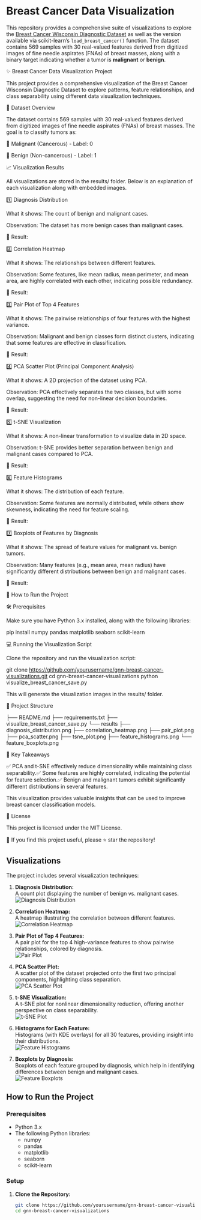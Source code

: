 # Breast Cancer Data Visualization

This repository provides a comprehensive suite of visualizations to explore the [Breast Cancer Wisconsin Diagnostic Dataset](https://archive.ics.uci.edu/ml/datasets/Breast+Cancer+Wisconsin+(Diagnostic)) as well as the version available via scikit-learn’s `load_breast_cancer()` function. The dataset contains 569 samples with 30 real-valued features derived from digitized images of fine needle aspirates (FNAs) of breast masses, along with a binary target indicating whether a tumor is **malignant** or **benign**.

✨ Breast Cancer Data Visualization Project

This project provides a comprehensive visualization of the Breast Cancer Wisconsin Diagnostic Dataset to explore patterns, feature relationships, and class separability using different data visualization techniques.

📌 Dataset Overview

The dataset contains 569 samples with 30 real-valued features derived from digitized images of fine needle aspirates (FNAs) of breast masses. The goal is to classify tumors as:

🔵 Malignant (Cancerous) - Label: 0

🔴 Benign (Non-cancerous) - Label: 1

📈 Visualization Results

All visualizations are stored in the results/ folder. Below is an explanation of each visualization along with embedded images.

1️⃣ Diagnosis Distribution

What it shows: The count of benign and malignant cases.

Observation: The dataset has more benign cases than malignant cases.

📌 Result:

2️⃣ Correlation Heatmap

What it shows: The relationships between different features.

Observation: Some features, like mean radius, mean perimeter, and mean area, are highly correlated with each other, indicating possible redundancy.

📌 Result:

3️⃣ Pair Plot of Top 4 Features

What it shows: The pairwise relationships of four features with the highest variance.

Observation: Malignant and benign classes form distinct clusters, indicating that some features are effective in classification.

📌 Result:

4️⃣ PCA Scatter Plot (Principal Component Analysis)

What it shows: A 2D projection of the dataset using PCA.

Observation: PCA effectively separates the two classes, but with some overlap, suggesting the need for non-linear decision boundaries.

📌 Result:

5️⃣ t-SNE Visualization

What it shows: A non-linear transformation to visualize data in 2D space.

Observation: t-SNE provides better separation between benign and malignant cases compared to PCA.

📌 Result:

6️⃣ Feature Histograms

What it shows: The distribution of each feature.

Observation: Some features are normally distributed, while others show skewness, indicating the need for feature scaling.

📌 Result:

7️⃣ Boxplots of Features by Diagnosis

What it shows: The spread of feature values for malignant vs. benign tumors.

Observation: Many features (e.g., mean area, mean radius) have significantly different distributions between benign and malignant cases.

📌 Result:

🚀 How to Run the Project

🛠 Prerequisites

Make sure you have Python 3.x installed, along with the following libraries:

pip install numpy pandas matplotlib seaborn scikit-learn

💻 Running the Visualization Script

Clone the repository and run the visualization script:

git clone https://github.com/yourusername/gnn-breast-cancer-visualizations.git
cd gnn-breast-cancer-visualizations
python visualize_breast_cancer_save.py

This will generate the visualization images in the results/ folder.

💽 Project Structure

├── README.md
├── requirements.txt
├── visualize_breast_cancer_save.py
└── results
    ├── diagnosis_distribution.png
    ├── correlation_heatmap.png
    ├── pair_plot.png
    ├── pca_scatter.png
    ├── tsne_plot.png
    ├── feature_histograms.png
    └── feature_boxplots.png

📢 Key Takeaways

✅ PCA and t-SNE effectively reduce dimensionality while maintaining class separability.✅ Some features are highly correlated, indicating the potential for feature selection.✅ Benign and malignant tumors exhibit significantly different distributions in several features.

This visualization provides valuable insights that can be used to improve breast cancer classification models.

📝 License

This project is licensed under the MIT License.

🌟 If you find this project useful, please ⭐ star the repository!


## Visualizations

The project includes several visualization techniques:

1. **Diagnosis Distribution:**  
   A count plot displaying the number of benign vs. malignant cases.  
   ![Diagnosis Distribution](results/diagnosis_distribution.png)

2. **Correlation Heatmap:**  
   A heatmap illustrating the correlation between different features.  
   ![Correlation Heatmap](results/correlation_heatmap.png)

3. **Pair Plot of Top 4 Features:**  
   A pair plot for the top 4 high-variance features to show pairwise relationships, colored by diagnosis.  
   ![Pair Plot](results/pair_plot.png)

4. **PCA Scatter Plot:**  
   A scatter plot of the dataset projected onto the first two principal components, highlighting class separation.  
   ![PCA Scatter Plot](results/pca_scatter.png)

5. **t-SNE Visualization:**  
   A t-SNE plot for nonlinear dimensionality reduction, offering another perspective on class separability.  
   ![t-SNE Plot](results/tsne_plot.png)

6. **Histograms for Each Feature:**  
   Histograms (with KDE overlays) for all 30 features, providing insight into their distributions.  
   ![Feature Histograms](results/feature_histograms.png)

7. **Boxplots by Diagnosis:**  
   Boxplots of each feature grouped by diagnosis, which help in identifying differences between benign and malignant cases.  
   ![Feature Boxplots](results/feature_boxplots.png)

## How to Run the Project

### Prerequisites

- Python 3.x
- The following Python libraries:
  - numpy
  - pandas
  - matplotlib
  - seaborn
  - scikit-learn

### Setup

1. **Clone the Repository:**

   ```bash
   git clone https://github.com/yourusername/gnn-breast-cancer-visualizations.git
   cd gnn-breast-cancer-visualizations
